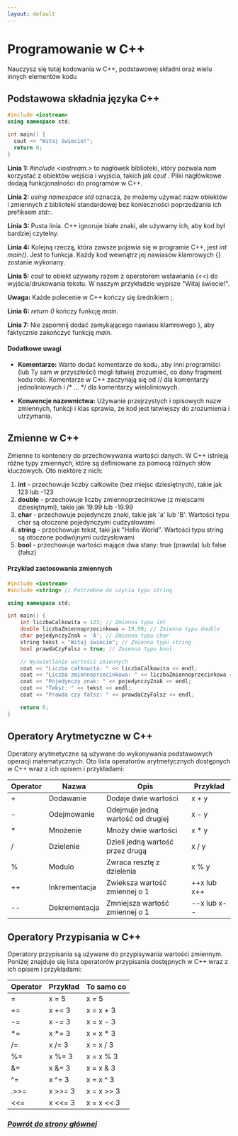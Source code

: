 ```yaml
---
layout: default
---
```


# Programowanie w C++
Nauczysz się tutaj kodowania w C++, podstawowej składni oraz wielu innych elementów kodu 
## Podstawowa składnia języka C++

```cpp
#include <iostream>
using namespace std;

int main() {
  cout << "Witaj świecie!";
  return 0;
}
```
**Linia 1:** _#include <iostream.>_ to nagłówek biblioteki, który pozwala nam korzystać z obiektów wejścia i wyjścia, takich jak _cout_ . Pliki nagłówkowe dodają funkcjonalności do programów w C++.

**Linia 2:** _using namespace std_ oznacza, że możemy używać nazw obiektów i zmiennych z biblioteki standardowej bez konieczności poprzedzania ich prefiksem _std::_.

**Linia 3:** Pusta linia. C++ ignoruje białe znaki, ale używamy ich, aby kod był bardziej czytelny.

**Linia 4:** Kolejną rzeczą, która zawsze pojawia się w programie C++, jest _int main()_. Jest to funkcja. Każdy kod wewnątrz jej nawiasów klamrowych {} zostanie wykonany.

**Linia 5:** _cout_ to obiekt używany razem z operatorem wstawiania (<<) do wyjścia/drukowania tekstu. W naszym przykładzie wypisze "Witaj świecie!".

**Uwaga:** Każde polecenie w C++ kończy się średnikiem ;.

**Linia 6:** _return 0_ kończy funkcję _main_.

**Linia 7:** Nie zapomnij dodać zamykającego nawiasu klamrowego }, aby faktycznie zakończyć funkcję _main_.

#### Dodatkowe uwagi
- **Komentarze:** Warto dodać komentarze do kodu, aby inni programiści (lub Ty sam w przyszłości) mogli łatwiej zrozumieć, co dany fragment kodu robi. Komentarze w C++ zaczynają się od // dla komentarzy jednoliniowych i /* ... */ dla komentarzy wieloliniowych.

- **Konwencje nazewnictwa:** Używanie przejrzystych i opisowych nazw zmiennych, funkcji i klas sprawia, że kod jest łatwiejszy do zrozumienia i utrzymania.

## Zmienne w C++
Zmienne to kontenery do przechowywania wartości danych. W C++ istnieją różne typy zmiennych, które są definiowane za pomocą różnych słów kluczowych. Oto niektóre z nich:
1. **int** - przechowuje liczby całkowite (bez miejsc dziesiętnych), takie jak 123 lub -123
2. **double** - przechowuje liczby zmiennoprzecinkowe (z miejscami dziesiętnymi), takie jak 19.99 lub -19.99
3. **char** - przechowuje pojedyncze znaki, takie jak 'a' lub 'B'. Wartości typu char są otoczone pojedynczymi cudzysłowami
4. **string** - przechowuje tekst, taki jak "Hello World". Wartości typu string są otoczone podwójnymi cudzysłowami
5. **bool** - przechowuje wartości mające dwa stany: true (prawda) lub false (fałsz)

#### Przykład zastosowania zmiennych

```cpp
#include <iostream>
#include <string> // Potrzebne do użycia typu string

using namespace std;

int main() {
    int liczbaCalkowita = 123; // Zmienna typu int
    double liczbaZmiennoprzecinkowa = 19.99; // Zmienna typu double
    char pojedynczyZnak = 'A'; // Zmienna typu char
    string tekst = "Witaj świecie"; // Zmienna typu string
    bool prawdaCzyFalsz = true; // Zmienna typu bool

    // Wyświetlanie wartości zmiennych
    cout << "Liczba całkowita: " << liczbaCalkowita << endl;
    cout << "Liczba zmiennoprzecinkowa: " << liczbaZmiennoprzecinkowa << endl;
    cout << "Pojedynczy znak: " << pojedynczyZnak << endl;
    cout << "Tekst: " << tekst << endl;
    cout << "Prawda czy fałsz: " << prawdaCzyFalsz << endl;

    return 0;
}
```
## Operatory Arytmetyczne w C++
Operatory arytmetyczne są używane do wykonywania podstawowych operacji matematycznych. Oto lista operatorów arytmetycznych dostępnych w C++ wraz z ich opisem i przykładami:

| Operator | Nazwa         | Opis                              | Przykład    |
|----------|---------------|-----------------------------------|-------------|
| +        | Dodawanie     | Dodaje dwie wartości              | x + y       |
| -        | Odejmowanie   | Odejmuje jedną wartość od drugiej | x - y       |
| *        | Mnożenie      | Mnoży dwie wartości               | x * y       |
| /        | Dzielenie     | Dzieli jedną wartość przez drugą  | x / y       |
| %        | Modulo        | Zwraca resztę z dzielenia         | x % y       |
| ++       | Inkrementacja | Zwieksza wartość zmiennej o 1     | ++x lub x++ |
| --       | Dekrementacja | Zmniejsza wartość zmiennej o 1    | --x lub x-- |

## Operatory Przypisania w C++
Operatory przypisania są używane do przypisywania wartości zmiennym. Poniżej znajduje się lista operatorów przypisania dostępnych w C++ wraz z ich opisem i przykładami:


| Operator | Przykład  | 	To samo co |
|----------|-----------|-------------|
| =	       | x = 5	    | x = 5       |
| +=	      | x += 3	   | x = x + 3   |
| -=	      | x -= 3	   | x = x - 3   |
| *=	      | x *= 3	   | x = x * 3   |
| /=	      | x /= 3	   | x = x / 3   |
| %=	      | x %= 3	   | x = x % 3   |
| &=	      | x &= 3	   | x = x & 3   |
| ^=	      | x ^= 3	   | x = x ^ 3   |
| .>>=     | 	x >>= 3  | 	x = x >> 3 |
| <<=      | 	x <<= 3	 | x = x << 3  |

### _[Powrót do strony głównej](./index.html)_